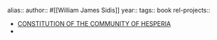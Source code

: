alias::
author:: #[[William James Sidis]]
year::
tags:: book
rel-projects::



- [CONSTITUTION OF THE COMMUNITY OF HESPERIA](https://www.sidis.net/hesperia.htm)
-
